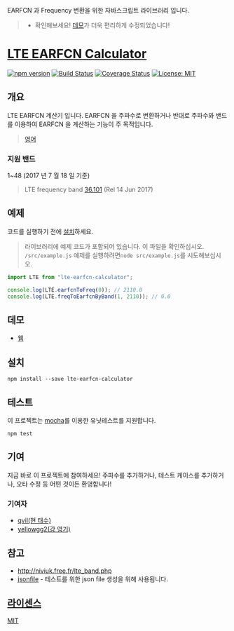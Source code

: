EARFCN 과 Frequency 변환을 위한 자바스크립트 라이브러리 입니다.

> * 확인해보세요! [데모](https://codesandbox.io/s/github/qvil/lte-earfcn-calculator/tree/master/demo/web)가 더욱 편리하게 수정되었습니다!

# [LTE EARFCN Calculator](https://github.com/qvil/lte-earfcn-calculator)

[![npm version](https://badge.fury.io/js/lte-earfcn-calculator.svg)](https://badge.fury.io/js/lte-earfcn-calculator)
[![Build Status](https://travis-ci.org/qvil/lte-earfcn-calculator.svg?branch=master)](https://travis-ci.org/qvil/lte-earfcn-calculator)
[![Coverage Status](https://coveralls.io/repos/github/qvil/lte-earfcn-calculator/badge.svg?branch=master)](https://coveralls.io/github/qvil/lte-earfcn-calculator?branch=master)
[![License: MIT](https://img.shields.io/badge/License-MIT-yellow.svg)](https://opensource.org/licenses/MIT)

## 개요

LTE EARFCN 계산기 입니다. EARFCN 을 주파수로 변환하거나 반대로 주파수와 밴드를 이용하여 EARFCN 을 계산하는 기능이 주 목적입니다.

> [영어](/README.md)

### 지원 밴드

1~48 (2017 년 7 월 18 일 기준)

> LTE frequency band [36.101](http://www.3gpp.org/DynaReport/36101-CRs.htm) (Rel 14 Jun 2017)

## 예제

코드를 실행하기 전에 [설치](#설치)하세요.

> 라이브러리에 예제 코드가 포함되어 있습니다. 이 파일을 확인하십시오. `/src/example.js` 예제를 실행하려면`node src/example.js`를 시도해보십시오.

```js
import LTE from "lte-earfcn-calculator";

console.log(LTE.earfcnToFreq(0)); // 2110.0
console.log(LTE.freqToEarfcnByBand(1, 2110)); // 0.0
```

## 데모

* [웹](https://codesandbox.io/s/github/qvil/lte-earfcn-calculator/tree/master/demo/web)

## 설치

```
npm install --save lte-earfcn-calculator
```

## 테스트

이 프로젝트는 [mocha](https://mochajs.org)를 이용한 유닛테스트를 지원합니다.

```
npm test
```

## 기여

지금 바로 이 프로젝트에 참여하세요! 주파수를 추가하거나, 테스트 케이스를 추가하거나, 오타 수정 등 어떤 것이든 환영합니다!

### 기여자

* [qvil(현 태수)](https://github.com/qvil)
* [yellowgg2(강 영기)](https://github.com/yellowgg2)

## 참고

* <http://niviuk.free.fr/lte_band.php>
* [jsonfile](https://www.npmjs.com/package/jsonfile) - 테스트를 위한 json file 생성을 위해 사용됩니다.

## [라이센스](https://github.com/qvil/lte-earfcn-calculator/blob/master/LICENSE)

[MIT](https://github.com/qvil/lte-earfcn-calculator/blob/master/LICENSE)
